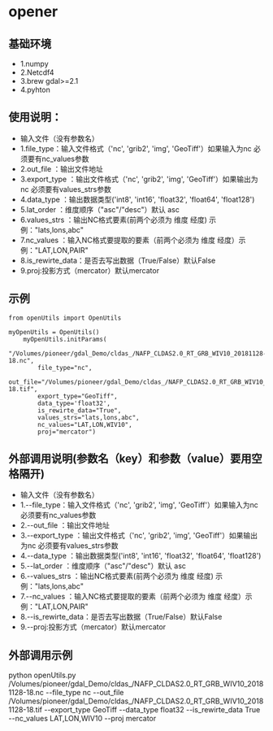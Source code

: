 # opener

## 基础环境
* 1.numpy
* 2.Netcdf4
* 3.brew gdal>=2.1
* 4.pyhton

## 使用说明：
* 输入文件（没有参数名）
* 1.file_type：输入文件格式（'nc', 'grib2', 'img', 'GeoTiff'）如果输入为nc 必须要有nc_values参数
* 2.out_file ：输出文件地址
* 3.export_type ：输出文件格式（'nc', 'grib2', 'img', 'GeoTiff'）如果输出为nc 必须要有values_strs参数
* 4.data_type ：输出数据类型('int8', 'int16', 'float32', 'float64', 'float128')
* 5.lat_order ：维度顺序（"asc"/"desc"）默认 asc
* 6.values_strs ：输出NC格式要素(前两个必须为 维度 经度) 示例："lats,lons,abc"
* 7.nc_values ：输入NC格式要提取的要素（前两个必须为 维度 经度）示例："LAT,LON,PAIR"
* 8.is_rewirte_data：是否去写出数据（True/False）默认False
* 9.proj:投影方式（mercator）默认mercator

## 示例

```
from openUtils import OpenUtils

myOpenUtils = OpenUtils()
    myOpenUtils.initParams(
        "/Volumes/pioneer/gdal_Demo/cldas_/NAFP_CLDAS2.0_RT_GRB_WIV10_20181128-18.nc",
        file_type="nc",
        out_file="/Volumes/pioneer/gdal_Demo/cldas_/NAFP_CLDAS2.0_RT_GRB_WIV10_20181128-18.tif",
        export_type="GeoTiff",
        data_type='float32',
        is_rewirte_data="True",
        values_strs="lats,lons,abc",
        nc_values="LAT,LON,WIV10",
        proj="mercator")
```

## 外部调用说明(参数名（key）和参数（value）要用空格隔开)
* 输入文件（没有参数名）
* 1.--file_type：输入文件格式（'nc', 'grib2', 'img', 'GeoTiff'）如果输入为nc 必须要有nc_values参数
* 2.--out_file ：输出文件地址
* 3.--export_type ：输出文件格式（'nc', 'grib2', 'img', 'GeoTiff'）如果输出为nc 必须要有values_strs参数
* 4.--data_type ：输出数据类型('int8', 'int16', 'float32', 'float64', 'float128')
* 5.--lat_order ：维度顺序（"asc"/"desc"）默认 asc
* 6.--values_strs ：输出NC格式要素(前两个必须为 维度 经度) 示例："lats,lons,abc"
* 7.--nc_values ：输入NC格式要提取的要素（前两个必须为 维度 经度）示例："LAT,LON,PAIR"
* 8.--is_rewirte_data：是否去写出数据（True/False）默认False
* 9.--proj:投影方式（mercator）默认mercator

## 外部调用示例
python openUtils.py /Volumes/pioneer/gdal_Demo/cldas_/NAFP_CLDAS2.0_RT_GRB_WIV10_20181128-18.nc --file_type nc --out_file /Volumes/pioneer/gdal_Demo/cldas_/NAFP_CLDAS2.0_RT_GRB_WIV10_20181128-18.tif --export_type GeoTiff --data_type float32 --is_rewirte_data True --nc_values LAT,LON,WIV10 --proj mercator

